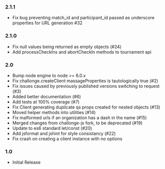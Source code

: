 ### 2.1.1
- Fix bug preventing match_id and participant_id passed as underscore properties for URL generation #32

### 2.1.0
- Fix null values being returned as empty objects (#24)
- Add processCheckIns and abortCheckIn methods to tournament api

### 2.0
- Bump node engine to node >= 6.0.x
- Fix challonge.createClient massageProperties is tautologically true (#2)
- Fix issues caused by previously published versions switching to request (#3)
- Added better documentation (#6)
- Add tests at 100% coverage (#7)
- Fix Client generating duplicate qs props created for nested objects (#13)
- Moved helper methods into utilities (#14)
- Fix malformed urls if an organization has a dash in the name (#15)
- Merged changes from challonge-js fork, to be deprecated (#19)
- Update to es6 standard let/const (#20)
- Add jsformat and jshint for style consistancy (#22)
- Fix crash on creating a client instance with no options

### 1.0
- Initial Release
